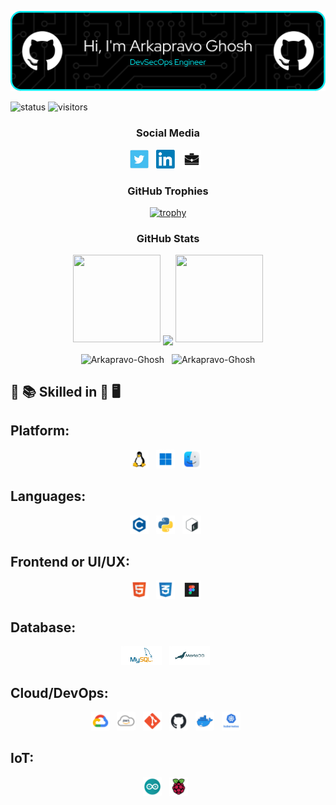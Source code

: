 <p align="center"><img src="images/header/github-header-image.png" /></p>

![status](https://img.shields.io/badge/Btw-I%20use%20Arch-blue)
![visitors](https://visitor-badge.laobi.icu/badge?page_id=Arkapravo-Ghosh.Arkapravo-Ghosh)

<h3 align="center">Social Media</h3>

<p align="center">
<a href="https://twitter.com/ArkapravoGhosh1"><img height="30" src="images/social/t.jpg"></a>&nbsp;&nbsp;
<a href="https://www.linkedin.com/in/arkapravo-ghosh/"><img height="30" src="images/social/l.png"></a>&nbsp;&nbsp;
<a href="https://raw.githubusercontent.com/Arkapravo-Ghosh/ark-resume/main/Arkapravo_Ghosh_Resume.pdf"><img height="30" src="images/social/p.jpg"></a>&nbsp;&nbsp;
</p>

<h3 align="center">GitHub Trophies</h3>
<div align="center">

[![trophy](https://github-profile-trophy.vercel.app/?username=Arkapravo-Ghosh&theme=dark_lover&no-frame=true&no-bg=true&margin-w=4&column=5)](https://github.com/ryo-ma/github-profile-trophy)

</div>
<h3 align="center">GitHub Stats</h3>
<div align="center">

<img height="140" width="140" src="https://user-images.githubusercontent.com/78967360/158388511-9b4590dc-96f5-402a-9b6b-b51add4efc70.png">
<img align="center" src="https://github-readme-streak-stats.herokuapp.com/?user=Arkapravo-Ghosh&theme=windows-dark&hide_border=true"/>
<img height="140" width="140" src="https://user-images.githubusercontent.com/78967360/158388859-2bac10f7-efd5-45d7-93bb-777271b5426f.png">
<p></p>
</div>
<div align=center>
<img src="https://github-readme-stats.vercel.app/api?username=Arkapravo-Ghosh&show_icons=true&locale=en&theme=github_dark&hide_border=true&bg_color=000000" alt="Arkapravo-Ghosh" />
&nbsp;
<img align=top src="https://github-readme-stats.vercel.app/api/top-langs?username=Arkapravo-Ghosh&show_icons=true&locale=en&layout=compact&theme=github_dark&hide_border=true&bg_color=000000&hide_progress=true" alt="Arkapravo-Ghosh" />
</div>

## :open_book: :books: Skilled in :closed_book: :desktop_computer:

## Platform:
<div align=center>
<img src="images/platform/linux.png" height="30">&nbsp;&nbsp;
<img src="images/platform/windows.png" height="30">&nbsp;&nbsp;
<img src="images/platform/macos.png" height="30">&nbsp;&nbsp;
</div>

## Languages:
<div align=center>
<img src="images/pl/c.png" height="30">&nbsp;&nbsp;
<img src="images/pl/python.png" height="30">&nbsp;&nbsp;
<img src="images/pl/bash.png" height="30">&nbsp;&nbsp;
</div>

## Frontend or UI/UX:
<div align=center>
<img src="images/frontend/html.png" height="30">&nbsp;&nbsp;
<img src="images/frontend/css.png" height="30">&nbsp;&nbsp;
<img src="images/frontend/figma.png" height="30">&nbsp;&nbsp;
</div>

## Database:
<div align=center>
<img src="images/db/mysql.png" height="30">&nbsp;&nbsp;
<img src="images/db/mariadb.png" height="30">&nbsp;&nbsp;
</div>

## Cloud/DevOps:
<div align=center>
<img src="images/cloud/gcp.png" height="30">&nbsp;&nbsp;
<img src="images/cloud/aws.png" height="30">&nbsp;&nbsp;
<img src="images/cloud/git.png" height="30">&nbsp;&nbsp;
<img src="images/cloud/github.png" height="30">&nbsp;&nbsp;
<img src="images/cloud/docker.png" height="30">&nbsp;&nbsp;
<img src="images/cloud/kubernetes.png" height="30">&nbsp;&nbsp;
</div>

## IoT:
<div align=center>
<img src="images/iot/arduino.png" height="30">&nbsp;&nbsp;
<img src="images/iot/rpi.png" height="30">&nbsp;&nbsp;
</div>
